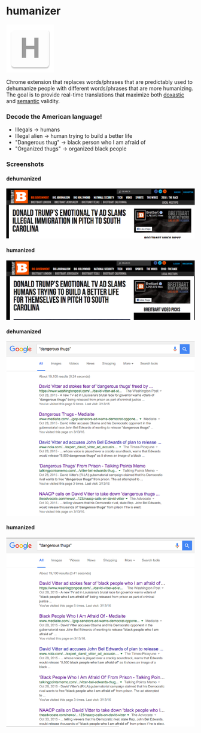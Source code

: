 humanizer
=============

![](logo.png)

Chrome extension that replaces words/phrases that are predictably used to dehumanize people with different words/phrases that are more humanizing. The goal is to provide real-time translations that maximize both [doxastic](https://en.wikipedia.org/wiki/Doxastic_logic) and [semantic](https://en.wikipedia.org/wiki/Semantic_theory_of_truth) validity.

### Decode the American language!
- Illegals -> humans
- Illegal alien -> human trying to build a better life
- "Dangerous thug" -> black person who I am afraid of
- "Organized thugs" -> organized black people 

### Screenshots
#### dehumanized
![](dehumanizedImmigration.png)
#### humanized
![](humanizedImmigration.png)


#### dehumanized
![](dehumanizedDangerousThugs.png)
#### humanized
![](humanizedDangerousThugs.png)


